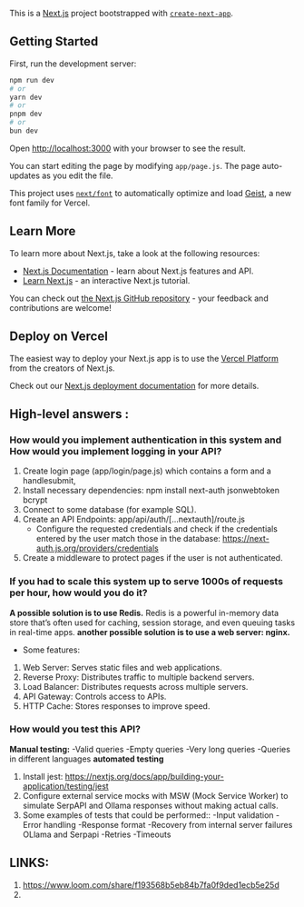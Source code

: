 This is a [Next.js](https://nextjs.org) project bootstrapped with [`create-next-app`](https://github.com/vercel/next.js/tree/canary/packages/create-next-app).

## Getting Started

First, run the development server:

```bash
npm run dev
# or
yarn dev
# or
pnpm dev
# or
bun dev
```

Open [http://localhost:3000](http://localhost:3000) with your browser to see the result.

You can start editing the page by modifying `app/page.js`. The page auto-updates as you edit the file.

This project uses [`next/font`](https://nextjs.org/docs/app/building-your-application/optimizing/fonts) to automatically optimize and load [Geist](https://vercel.com/font), a new font family for Vercel.

## Learn More

To learn more about Next.js, take a look at the following resources:

- [Next.js Documentation](https://nextjs.org/docs) - learn about Next.js features and API.
- [Learn Next.js](https://nextjs.org/learn) - an interactive Next.js tutorial.

You can check out [the Next.js GitHub repository](https://github.com/vercel/next.js) - your feedback and contributions are welcome!

## Deploy on Vercel

The easiest way to deploy your Next.js app is to use the [Vercel Platform](https://vercel.com/new?utm_medium=default-template&filter=next.js&utm_source=create-next-app&utm_campaign=create-next-app-readme) from the creators of Next.js.

Check out our [Next.js deployment documentation](https://nextjs.org/docs/app/building-your-application/deploying) for more details.



## High-level answers :

### How would you implement authentication in this system and How would you implement logging in your API?

1. Create login page (app/login/page.js)  which contains a form and a handlesubmit,  
2. Install necessary dependencies:  npm install next-auth jsonwebtoken bcrypt
3. Connect to some database (for example SQL).
4. Create an API Endpoints:  app/api/auth/[...nextauth]/route.js
    - Configure the requested credentials and check if the credentials entered by the user match those in the database: https://next-auth.js.org/providers/credentials 
5. Create a middleware to protect pages if the user is not authenticated.

### If you had to scale this system up to serve 1000s of requests per hour, how would you do it?
**A possible solution is to use Redis.** 
Redis is a powerful in-memory data store that’s often used for caching, session storage, and even queuing tasks in real-time apps. 
**another possible solution  is to use a web server: nginx.**
- Some features:
1. Web Server: Serves static files and web applications.
2. Reverse Proxy: Distributes traffic to multiple backend servers.
3. Load Balancer: Distributes requests across multiple servers.
4. API Gateway: Controls access to APIs.
5. HTTP Cache: Stores responses to improve speed.


### How would you test this API?
**Manual testing:**
-Valid queries
-Empty queries
-Very long queries
-Queries in different languages
**automated testing**
1. Install jest: https://nextjs.org/docs/app/building-your-application/testing/jest
2. Configure external service mocks with MSW (Mock Service Worker) to simulate SerpAPI and Ollama responses without making actual calls.
3. Some examples of tests that could be performed::
    -Input validation
    -Error handling
    -Response format
    -Recovery from internal server failures OLlama and Serpapi
    -Retries
    -Timeouts

## LINKS:
1. https://www.loom.com/share/f193568b5eb84b7fa0f9ded1ecb5e25d
2. 